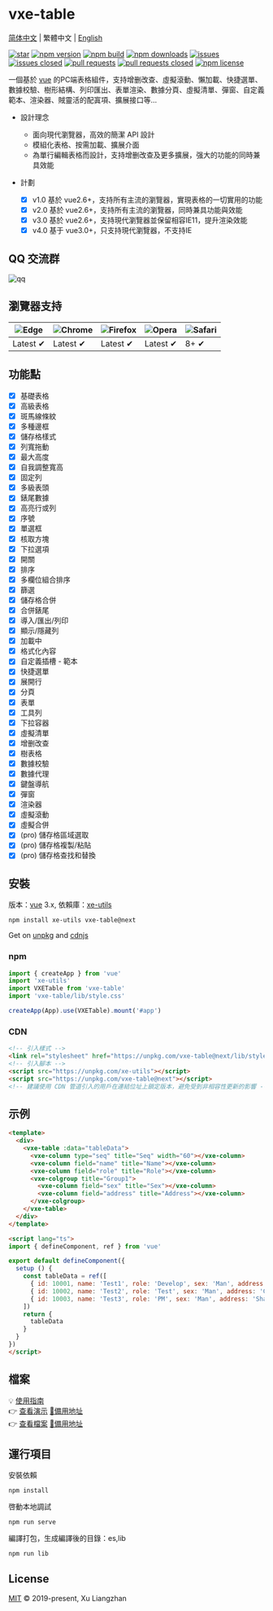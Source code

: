 # vxe-table

[简体中文](README.md) | 繁體中文 | [English](README.en.md)  

[![star](https://gitee.com/xuliangzhan_admin/vxe-table/badge/star.svg?theme=gvp)](https://gitee.com/xuliangzhan_admin/vxe-table/stargazers)
[![npm version](https://img.shields.io/npm/v/vxe-table.svg?style=flat-square)](https://www.npmjs.com/package/vxe-table)
[![npm build](https://travis-ci.com/x-extends/vxe-table.svg?branch=master)](https://travis-ci.com/x-extends/vxe-table)
[![npm downloads](https://img.shields.io/npm/dt/vxe-table.svg?style=flat-square)](https://npm-stat.com/charts.html?package=vxe-table)
[![issues](https://img.shields.io/github/issues/x-extends/vxe-table.svg)](https://github.com/x-extends/vxe-table/issues)
[![issues closed](https://img.shields.io/github/issues-closed/x-extends/vxe-table.svg)](https://github.com/x-extends/vxe-table/issues?q=is%3Aissue+is%3Aclosed)
[![pull requests](https://img.shields.io/github/issues-pr/x-extends/vxe-table.svg)](https://github.com/x-extends/vxe-table/pulls)
[![pull requests closed](https://img.shields.io/github/issues-pr-closed/x-extends/vxe-table.svg)](https://github.com/x-extends/vxe-table/pulls?q=is%3Apr+is%3Aclosed)
[![npm license](https://img.shields.io/github/license/mashape/apistatus.svg)](LICENSE)

一個基於 [vue](https://www.npmjs.com/package/vue) 的PC端表格組件，支持增删改查、虛擬滾動、懶加載、快捷選單、數據校驗、樹形結構、列印匯出、表單渲染、數據分頁、虛擬清單、彈窗、自定義範本、渲染器、賊靈活的配寘項、擴展接口等…

* 設計理念
  * 面向現代瀏覽器，高效的簡潔 API 設計
  * 模組化表格、按需加載、擴展介面
  * 為單行編輯表格而設計，支持增删改查及更多擴展，强大的功能的同時兼具效能

* 計劃
  * [x] v1.0 基於 vue2.6+，支持所有主流的瀏覽器，實現表格的一切實用的功能
  * [x] v2.0 基於 vue2.6+，支持所有主流的瀏覽器，同時兼具功能與效能
  * [x] v3.0 基於 vue2.6+，支持現代瀏覽器並保留相容IE11，提升渲染效能
  * [x] v4.0 基于 vue3.0+，只支持現代瀏覽器，不支持IE

## QQ 交流群

![qq](https://gitee.com/xuliangzhan_admin/vxe-table/raw/master/public/static/donation/qq.png)

## 瀏覽器支持

![Edge](https://raw.github.com/alrra/browser-logos/master/src/edge/edge_48x48.png) | ![Chrome](https://raw.github.com/alrra/browser-logos/master/src/chrome/chrome_48x48.png) | ![Firefox](https://raw.github.com/alrra/browser-logos/master/src/firefox/firefox_48x48.png) | ![Opera](https://raw.github.com/alrra/browser-logos/master/src/opera/opera_48x48.png) | ![Safari](https://raw.github.com/alrra/browser-logos/master/src/safari/safari_48x48.png)
--- | --- | --- | --- | --- |
Latest ✔ | Latest ✔ | Latest ✔ | Latest ✔ | 8+ ✔ |

## 功能點

* [x] 基礎表格
* [x] 高級表格
* [x] 斑馬線條紋
* [x] 多種邊框
* [x] 儲存格樣式
* [x] 列寬拖動
* [x] 最大高度
* [x] 自我調整寬高
* [x] 固定列
* [x] 多級表頭
* [x] 錶尾數據
* [x] 高亮行或列
* [x] 序號
* [x] 單選框
* [x] 核取方塊
* [x] 下拉選項
* [x] 開關
* [x] 排序
* [x] 多欄位組合排序
* [x] 篩選
* [x] 儲存格合併
* [x] 合併錶尾
* [x] 導入/匯出/列印
* [x] 顯示/隱藏列
* [x] 加載中
* [x] 格式化內容
* [x] 自定義插槽 - 範本
* [x] 快捷選單
* [x] 展開行
* [x] 分頁
* [x] 表單
* [x] 工具列
* [x] 下拉容器
* [x] 虛擬清單
* [x] 增删改查
* [x] 樹表格
* [x] 數據校驗
* [x] 數據代理
* [x] 鍵盤導航
* [x] 彈窗
* [x] 渲染器
* [x] 虛擬滾動
* [x] 虛擬合併
* [x] (pro) 儲存格區域選取
* [x] (pro) 儲存格複製/粘貼
* [x] (pro) 儲存格查找和替換

## 安裝

版本：[vue](https://www.npmjs.com/package/vue) 3.x, 依賴庫：[xe-utils](https://www.npmjs.com/package/xe-utils)

```shell
npm install xe-utils vxe-table@next
```

Get on [unpkg](https://unpkg.com/vxe-table/) and [cdnjs](https://cdn.jsdelivr.net/npm/vxe-table/)

### npm

```javascript
import { createApp } from 'vue'
import 'xe-utils'
import VXETable from 'vxe-table'
import 'vxe-table/lib/style.css'

createApp(App).use(VXETable).mount('#app')
```

### CDN

```HTML
<!-- 引入樣式 -->
<link rel="stylesheet" href="https://unpkg.com/vxe-table@next/lib/style.css">
<!-- 引入腳本 -->
<script src="https://unpkg.com/xe-utils"></script>
<script src="https://unpkg.com/vxe-table@next"></script>
<!-- 建議使用 CDN 管道引入的用戶在連結位址上鎖定版本，避免受到非相容性更新的影響 -->
```

## 示例

```html
<template>
  <div>
    <vxe-table :data="tableData">
      <vxe-column type="seq" title="Seq" width="60"></vxe-column>
      <vxe-column field="name" title="Name"></vxe-column>
      <vxe-column field="role" title="Role"></vxe-column>
      <vxe-colgroup title="Group1">
        <vxe-column field="sex" title="Sex"></vxe-column>
        <vxe-column field="address" title="Address"></vxe-column>
      </vxe-colgroup>
    </vxe-table>
  </div>
</template>

<script lang="ts">
import { defineComponent, ref } from 'vue'

export default defineComponent({
  setup () {
    const tableData = ref([
      { id: 10001, name: 'Test1', role: 'Develop', sex: 'Man', address: 'Shenzhen' },
      { id: 10002, name: 'Test2', role: 'Test', sex: 'Man', address: 'Guangzhou' },
      { id: 10003, name: 'Test3', role: 'PM', sex: 'Man', address: 'Shanghai' }
    ])
    return {
      tableData
    }
  }
})
</script>
```

## 檔案

💡 [使用指南](https://github.com/xuliangzhan/vxe-table-demo)  
👉 [查看演示](https://xuliangzhan_admin.gitee.io/vxe-table/#/table/base/basic) [👀備用地址](https://x-extends.github.io/vxe-table/#/table/base/basic)  
👉 [查看檔案](https://xuliangzhan_admin.gitee.io/vxe-table/#/table/api) [👀備用地址](https://x-extends.github.io/vxe-table/#/table/api)

## 運行項目

安裝依賴

```shell
npm install
```

啓動本地調試

```shell
npm run serve
```

編譯打包，生成編譯後的目錄：es,lib

```shell
npm run lib
```

## License

[MIT](LICENSE) © 2019-present, Xu Liangzhan
